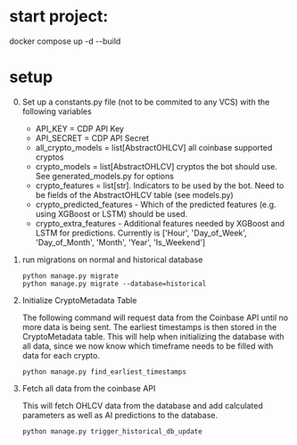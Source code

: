 # start project:
docker compose up -d --build

# setup
0. Set up a constants.py file (not to be commited to any VCS) with the following variables
    - API_KEY = CDP API Key
    - API_SECRET = CDP API Secret
    - all_crypto_models = list[AbstractOHLCV] all coinbase supported cryptos
    - crypto_models = list[AbstractOHLCV] cryptos the bot should use. See generated_models.py for options
    - crypto_features = list[str]. Indicators to be used by the bot. Need to be fields of the AbstractOHLCV table (see models.py)
    - crypto_predicted_features - Which of the predicted features (e.g. using XGBoost or LSTM) should be used.
    - crypto_extra_features - Additional features needed by XGBoost and LSTM for predictions. Currently is ['Hour', 'Day_of_Week', 'Day_of_Month', 'Month', 'Year', 'Is_Weekend']

1. run migrations on normal and historical database
    ```
    python manage.py migrate
    python manage.py migrate --database=historical
    ```
2. Initialize CryptoMetadata Table

    The following command will request data from the Coinbase API until no more data is being sent. The earliest timestamps is then stored in the CryptoMetadata table. This will help when initializing the database with all data, since we now know which timeframe needs to be filled with data for each crypto.
    ```
    python manage.py find_earliest_timestamps
    ```

3. Fetch all data from the coinbase API

    This will fetch OHLCV data from the database and add calculated parameters as well as AI predictions to the database.
    ```
    python manage.py trigger_historical_db_update
    ```